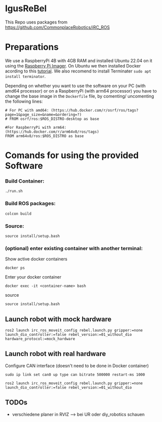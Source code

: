 # IgusReBel

This Repo uses packages from https://github.com/CommonplaceRobotics/iRC_ROS

# Preparations
We use a RaspberryPi 4B with 4GB RAM and installed Ubuntu 22.04 on it using the [Raspberry Pi Imager](https://www.raspberrypi.com/software/).
On Ubuntu we then installed Docker acording to this [tutorial](https://docs.docker.com/engine/install/ubuntu/). We also recomend to install Terminater `sudo apt install terminator`.

Depending on whether you want to use the software on your PC (with amd64 processor) or on a RaspberryPi (with arm64 processor) you have to change the base image in the `Dockerfile` file, by comenting/ uncomenting the following lines:
```
# For PC with amd64: (https://hub.docker.com/r/osrf/ros/tags?page=1&page_size=&name=&ordering=?)
# FROM osrf/ros:$ROS_DISTRO-desktop as base

#For RaspberryPi with arm64: (https://hub.docker.com/r/arm64v8/ros/tags)
FROM arm64v8/ros:$ROS_DISTRO as base
```

# Comands for using the provided Software
### Build Container: 
```
./run.sh
```
### Build ROS packages:
```
colcon build
```
### Source:
```
source install/setup.bash
```

### (optional) enter existing container with another terminal: 
Show active docker containers
```
docker ps
```
Enter your docker container
```
docker exec -it <container-name> bash
```
source
```
source install/setup.bash
```

## Launch robot with mock hardware
```
ros2 launch irc_ros_moveit_config rebel.launch.py gripper:=none launch_dio_controller:=false rebel_version:=01_without_dio hardware_protocol:=mock_hardware
```

## Launch robot with real hardware
Configure CAN interface (doesn't need to be done in Docker container)
```
sudo ip link set can0 up type can bitrate 500000 restart-ms 1000
```
```
ros2 launch irc_ros_moveit_config rebel.launch.py gripper:=none launch_dio_controller:=false rebel_version:=01_without_dio
```

## TODOs
- verschiedene planer in RVIZ --> bei UR oder diy_robotics schauen

